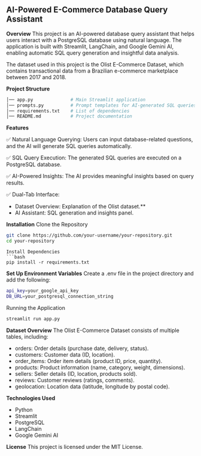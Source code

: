 ## AI-Powered E-Commerce Database Query Assistant

**Overview**
This project is an AI-powered database query assistant that helps users interact with a PostgreSQL database using natural language. The application is built with Streamlit, LangChain, and Google Gemini AI, enabling automatic SQL query generation and insightful data analysis.

The dataset used in this project is the Olist E-Commerce Dataset, which contains transactional data from a Brazilian e-commerce marketplace between 2017 and 2018.

**Project Structure**
```bash
│── app.py              # Main Streamlit application
│── prompts.py          # Prompt templates for AI-generated SQL queries
│── requirements.txt    # List of dependencies
│── README.md           # Project documentation
```

**Features**

✅ Natural Language Querying: Users can input database-related questions, and the AI will generate SQL queries automatically.

✅ SQL Query Execution: The generated SQL queries are executed on a PostgreSQL database.

✅ AI-Powered Insights: The AI provides meaningful insights based on query results.

✅ Dual-Tab Interface:
- Dataset Overview: Explanation of the Olist dataset.**
- AI Assistant: SQL generation and insights panel.


**Installation**
Clone the Repository
```bash
git clone https://github.com/your-username/your-repository.git
cd your-repository
```
```
Install Dependencies
```bash
pip install -r requirements.txt
```

**Set Up Environment Variables**
Create a .env file in the project directory and add the following:
```bash
api_key=your_google_api_key
DB_URL=your_postgresql_connection_string
```

Running the Application
```bash
streamlit run app.py
```

**Dataset Overview**
The Olist E-Commerce Dataset consists of multiple tables, including:

- orders: Order details (purchase date, delivery, status).
- customers: Customer data (ID, location).
- order_items: Order item details (product ID, price, quantity).
- products: Product information (name, category, weight, dimensions).
- sellers: Seller details (ID, location, products sold).
- reviews: Customer reviews (ratings, comments).
- geolocation: Location data (latitude, longitude by postal code).


**Technologies Used**
- Python
- Streamlit
- PostgreSQL
- LangChain
- Google Gemini AI

**License**
This project is licensed under the MIT License.
